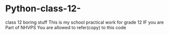 # Python-class-12-
class 12 boring stuff 
This is my school practical work for grade 12 
IF you are Part of NHVPS You are allowed to refer(copy) to this code
